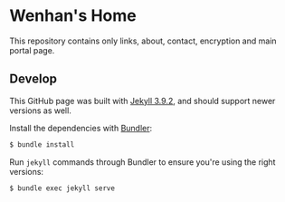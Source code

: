 
# Wenhan's Home

This repository contains only links, about, contact, encryption and main portal page.

## Develop

This GitHub page was built with [Jekyll 3.9.2](http://jekyllrb.com/), and should support newer versions as well.

Install the dependencies with [Bundler](http://bundler.io/):

~~~bash
$ bundle install
~~~

Run `jekyll` commands through Bundler to ensure you're using the right versions:

~~~bash
$ bundle exec jekyll serve
~~~


